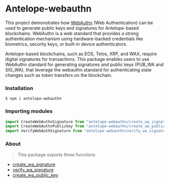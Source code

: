 # Antelope-webauthn

This project demonstrates how [WebAuthn](https://webauthn.guide/) (Web Authentication) can be used to generate public keys and signatures for Antelope-based blockchains. WebAuthn is a web standard that provides a strong authentication mechanism using hardware-backed credentials like biometrics, security keys, or built-in device authenticators.

Antelope-based blockchains, such as EOS, Telos, XRP, and WAX, require digital signatures for transactions. This package enables users to use WebAuthn standard for generating signatures and public keys (PUB_WA and SIG_WA), that leverage the webauthn standard for authenticating state changes such as token transfers on the blockchain.

### Installation

```
$ npm i antelope-webauthn
```

### Importing modules

```js
import CreateWebAuthnSignature from "antelope-webauthn/create_wa_signature.js";
import CreateWebAuthnPublickey from "antelope-webauthn/create_wa_public_key.js";
import VerifyWebAuthSignature from "antelope-webauthn/verify_wa_signature.js";
```

### About

> This package exports three functions

- [create_wa_signature](./create_wa_signature.d.ts)
- [verify_wa_signature](./verify_wa_signature.d.ts)
- [create_wa_public_key](./create_wa_public_key.d.ts)
